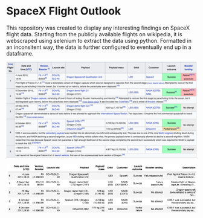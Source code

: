 # SpaceX Flight Outlook

This repository was created to display any interesting findings on SpaceX flight data. Starting from the publicly available flights on wikipedia, it is webscraped using selenium to extract the data using python. Formatted in an inconsitent way, the data is further configured to eventually end up in a dataframe. 

<p align="center">
  <img src="https://github.com/lherna/spacex_flights/blob/main/images/spacex_screenshot.png" title="spacex_table">
</p>


<p align="center">
  <img src="https://github.com/lherna/spacex_flights/blob/main/images/dataframe_spacex.png" title="spacex_dataframe">
</p>
